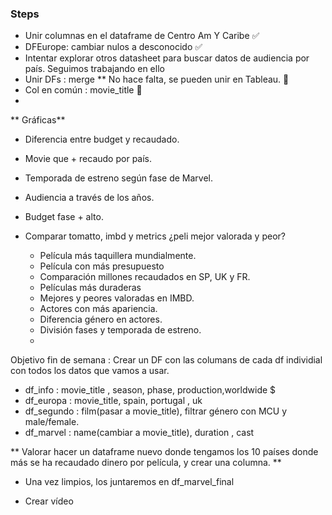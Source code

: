 ###  Steps

- Unir columnas en el dataframe de Centro Am Y Caribe ✅
- DFEurope: cambiar nulos a desconocido ✅
- Intentar explorar otros datasheet para buscar datos de audiencia por país. Seguimos trabajando en ello 
- Unir DFs : merge **  No hace falta, se pueden unir en Tableau. 🧱
- Col en común : movie_title 🚩
- 


** Gráficas** 

 - Diferencia entre budget y recaudado. 
 - Movie que + recaudo por país.
 - Temporada de estreno según fase de Marvel.
 - Audiencia a través de los años.
 - Budget fase + alto. 
 - Comparar tomatto, imbd y metrics ¿peli mejor valorada y peor? 

    - Película más taquillera mundialmente.
    - Película con más presupuesto 
    - Comparación millones recaudados en SP, UK y FR. 
    - Películas más duraderas
    - Mejores y peores valoradas en IMBD.
    - Actores con más apariencia.
    - Diferencia género en actores.
    - División fases y temporada de estreno. 
    -



 Objetivo fin de semana : Crear un DF con las columans de cada df individial con todos los datos que vamos a usar. 

- df_info : movie_title , season, phase, production,worldwide $
- df_europa : movie_title, spain, portugal , uk
- df_segundo : film(pasar a movie_title), filtrar género con MCU y male/female. 
- df_marvel : name(cambiar a movie_title), duration , cast

** Valorar hacer un dataframe nuevo donde tengamos los 10 países donde más se ha recaudado dinero por película, y crear una columna. **

 - Una vez limpios, los juntaremos en df_marvel_final

 - Crear vídeo



